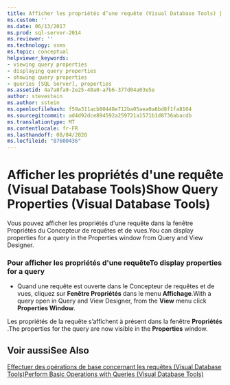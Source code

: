 ```yaml
---
title: Afficher les propriétés d’une requête (Visual Database Tools) | Microsoft Docs
ms.custom: ''
ms.date: 06/13/2017
ms.prod: sql-server-2014
ms.reviewer: ''
ms.technology: ssms
ms.topic: conceptual
helpviewer_keywords:
- viewing query properties
- displaying query properties
- showing query properties
- queries [SQL Server], properties
ms.assetid: 4a7a8fa9-2e25-40a0-a7b6-377d04a03e5e
author: stevestein
ms.author: sstein
ms.openlocfilehash: f59a311acb80448e712ba05aea0a6bd8f1fa8104
ms.sourcegitcommit: ad4d92dce894592a259721a1571b1d8736abacdb
ms.translationtype: MT
ms.contentlocale: fr-FR
ms.lasthandoff: 08/04/2020
ms.locfileid: "87600436"
---
```

# <a name="show-query-properties-visual-database-tools"></a><span data-ttu-id="6a910-102">Afficher les propriétés d'une requête (Visual Database Tools)</span><span class="sxs-lookup"><span data-stu-id="6a910-102">Show Query Properties (Visual Database Tools)</span></span>
  <span data-ttu-id="6a910-103">Vous pouvez afficher les propriétés d'une requête dans la fenêtre Propriétés du Concepteur de requêtes et de vues.</span><span class="sxs-lookup"><span data-stu-id="6a910-103">You can display properties for a query in the Properties window from Query and View Designer.</span></span>  
  
### <a name="to-display-properties-for-a-query"></a><span data-ttu-id="6a910-104">Pour afficher les propriétés d'une requête</span><span class="sxs-lookup"><span data-stu-id="6a910-104">To display properties for a query</span></span>  
  
-   <span data-ttu-id="6a910-105">Quand une requête est ouverte dans le Concepteur de requêtes et de vues, cliquez sur **Fenêtre Propriétés** dans le menu **Affichage**.</span><span class="sxs-lookup"><span data-stu-id="6a910-105">With a query open in Query and View Designer, from the **View** menu click **Properties Window**.</span></span>  
  
 <span data-ttu-id="6a910-106">Les propriétés de la requête s’affichent à présent dans la fenêtre **Propriétés** .</span><span class="sxs-lookup"><span data-stu-id="6a910-106">The properties for the query are now visible in the **Properties** window.</span></span>  
  
## <a name="see-also"></a><span data-ttu-id="6a910-107">Voir aussi</span><span class="sxs-lookup"><span data-stu-id="6a910-107">See Also</span></span>  
 [<span data-ttu-id="6a910-108">Effectuer des opérations de base concernant les requêtes &#40;Visual Database Tools&#41;</span><span class="sxs-lookup"><span data-stu-id="6a910-108">Perform Basic Operations with Queries &#40;Visual Database Tools&#41;</span></span>](visual-database-tools.md)  
  
  
